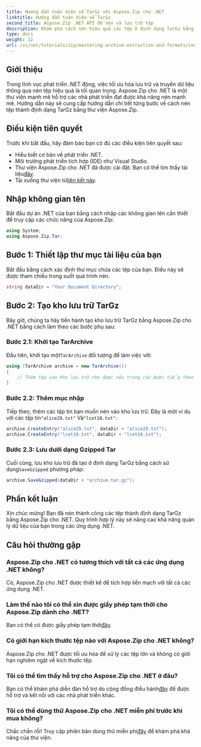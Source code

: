 ```yaml
---
title: Hướng dẫn toàn diện về TarGz với Aspose.Zip cho .NET
linktitle: Hướng dẫn toàn diện về TarGz
second_title: Aspose.Zip .NET API để nén và lưu trữ tệp
description: Khám phá cách nén hiệu quả các tệp ở định dạng TarGz bằng Aspose.Zip cho .NET. Hướng dẫn chi tiết này bao gồm mọi thứ từ thiết lập môi trường của bạn.
type: docs
weight: 12
url: /vi/net/tutorials/zip/mastering-archive-extraction-and-formats/comprehensive-guide-to-tar-gz/
---
```

## Giới thiệu

Trong lĩnh vực phát triển .NET động, việc tối ưu hóa lưu trữ và truyền dữ liệu thông qua nén tệp hiệu quả là tối quan trọng. Aspose.Zip cho .NET là một thư viện mạnh mẽ hỗ trợ các nhà phát triển đạt được khả năng nén mạnh mẽ. Hướng dẫn này sẽ cung cấp hướng dẫn chi tiết từng bước về cách nén tệp thành định dạng TarGz bằng thư viện Aspose.Zip.

## Điều kiện tiên quyết

Trước khi bắt đầu, hãy đảm bảo bạn có đủ các điều kiện tiên quyết sau:

- Hiểu biết cơ bản về phát triển .NET.
- Môi trường phát triển tích hợp (IDE) như Visual Studio.
-  Thư viện Aspose.Zip cho .NET đã được cài đặt. Bạn có thể tìm thấy tài liệu[đây](https://reference.aspose.com/zip/net/).
-  Tải xuống thư viện từ[liên kết này](https://releases.aspose.com/zip/net/).

## Nhập không gian tên

Bắt đầu dự án .NET của bạn bằng cách nhập các không gian tên cần thiết để truy cập các chức năng của Aspose.Zip:

```csharp
using System;
using Aspose.Zip.Tar;
```

## Bước 1: Thiết lập thư mục tài liệu của bạn

Bắt đầu bằng cách xác định thư mục chứa các tệp của bạn. Điều này sẽ được tham chiếu trong suốt quá trình nén.

```csharp
string dataDir = "Your Document Directory";
```

## Bước 2: Tạo kho lưu trữ TarGz

Bây giờ, chúng ta hãy tiến hành tạo kho lưu trữ TarGz bằng Aspose.Zip cho .NET bằng cách làm theo các bước phụ sau:

### Bước 2.1: Khởi tạo TarArchive

 Đầu tiên, khởi tạo một`TarArchive` đối tượng để làm việc với:

```csharp
using (TarArchive archive = new TarArchive())
{
    // Thêm tệp vào kho lưu trữ như được nêu trong các bước tiếp theo
}
```

### Bước 2.2: Thêm mục nhập

 Tiếp theo, thêm các tập tin bạn muốn nén vào kho lưu trữ. Đây là một ví dụ với các tập tin`"alice29.txt"` Và`"lcet10.txt"`:

```csharp
archive.CreateEntry("alice29.txt", dataDir + "alice29.txt");
archive.CreateEntry("lcet10.txt", dataDir + "lcet10.txt");
```

### Bước 2.3: Lưu dưới dạng Gzipped Tar

 Cuối cùng, lưu kho lưu trữ đã tạo ở định dạng TarGz bằng cách sử dụng`SaveGzipped` phương pháp:

```csharp
archive.SaveGzipped(dataDir + "archive.tar.gz");
```

## Phần kết luận

Xin chúc mừng! Bạn đã nén thành công các tệp thành định dạng TarGz bằng Aspose.Zip cho .NET. Quy trình hợp lý này sẽ nâng cao khả năng quản lý dữ liệu của bạn trong các ứng dụng .NET.

## Câu hỏi thường gặp

### Aspose.Zip cho .NET có tương thích với tất cả các ứng dụng .NET không?
Có, Aspose.Zip cho .NET được thiết kế để tích hợp liền mạch với tất cả các ứng dụng .NET.

### Làm thế nào tôi có thể xin được giấy phép tạm thời cho Aspose.Zip dành cho .NET?
 Bạn có thể có được giấy phép tạm thời[đây](https://purchase.conholdate.com/temporary-license/).

### Có giới hạn kích thước tệp nào với Aspose.Zip cho .NET không?
Aspose.Zip cho .NET được tối ưu hóa để xử lý các tệp lớn và không có giới hạn nghiêm ngặt về kích thước tệp.

### Tôi có thể tìm thấy hỗ trợ cho Aspose.Zip cho .NET ở đâu?
 Bạn có thể khám phá diễn đàn hỗ trợ do cộng đồng điều hành[đây](https://forum.aspose.com/c/zip/37) để được hỗ trợ và kết nối với các nhà phát triển khác.

### Tôi có thể dùng thử Aspose.Zip cho .NET miễn phí trước khi mua không?
 Chắc chắn rồi! Truy cập phiên bản dùng thử miễn phí[đây](https://releases.aspose.com/zip/net) để khám phá khả năng của thư viện.